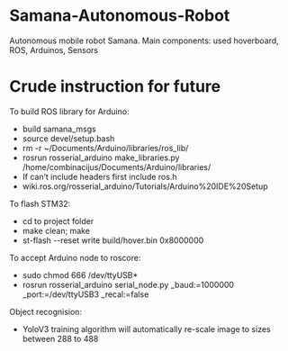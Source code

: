 # Samana-Autonomous-Robot
Autonomous mobile robot Samana.
Main components: used hoverboard, ROS, Arduinos, Sensors

# Crude instruction for future

To build ROS library for Arduino:

- build samana_msgs
- source devel/setup.bash
- rm -r ~/Documents/Arduino/libraries/ros_lib/
- rosrun rosserial_arduino make_libraries.py /home/combinacijus/Documents/Arduino/libraries/
- If can’t include headers first include ros.h
- wiki.ros.org/rosserial_arduino/Tutorials/Arduino%20IDE%20Setup


To flash STM32:

- cd to project folder
- make clean; make
- st-flash --reset write build/hover.bin 0x8000000


To accept Arduino node to roscore:

- sudo chmod 666 /dev/ttyUSB*
- rosrun rosserial_arduino serial_node.py _baud:=1000000 _port:=/dev/ttyUSB3 _recal:=false

Object recognision:

- YoloV3 training algorithm will automatically re-scale image to sizes between 288 to 488

